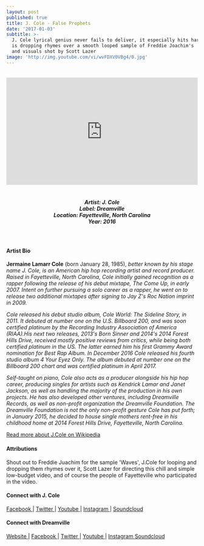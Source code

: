 ```yaml
---
layout: post
published: true
title: J. Cole - False Prophets
date: '2017-01-03'
subtitle: >-
  J. Cole lyrical genius never fails to deliver, it especially hits hard when he
  is dropping rhymes over a smooth looped sample of Freddie Joachim's 'Waves'
  and visuals shot by Scott Lazer
image: 'http://img.youtube.com/vi/wvFDXV0VBg4/0.jpg'
---
```

<style>.embed-container { position: relative; padding-bottom: 56.25%; height: 0; overflow: hidden; max-width: 100%; } .embed-container iframe, .embed-container object, .embed-container embed { position: absolute; top: 0; left: 0; width: 100%; height: 100%; }</style><br />
<div class="embed-container">
<iframe allowfullscreen="" frameborder="0" height="315" src="https://www.youtube.com/embed/wvFDXV0VBg4?rel=0&amp;showinfo=0" width="560"></iframe></div>
<br>
<h5 style="text-align: center;">
Artist: J. Cole <br>
Label: Dreamville <br>
Location: Fayetteville, North Carolina <br>
Year: 2016
</h5>
<br>

#### Artist Bio

**Jermaine Lamarr Cole** (born January 28, 1985), *better known by his stage name J. Cole, is an American hip hop recording artist and record producer. Raised in Fayetteville, North Carolina, Cole initially gained recognition as a rapper following the release of his debut mixtape, The Come Up, in early 2007. Intent on further pursuing a solo career as a rapper, he went on to release two additional mixtapes after signing to Jay Z's Roc Nation imprint in 2009.*

*Cole released his debut studio album, Cole World: The Sideline Story, in 2011. It debuted at number one on the U.S. Billboard 200, and was soon certified platinum by the Recording Industry Association of America (RIAA).His next two releases, 2013's Born Sinner and 2014's 2014 Forest Hills Drive, received mostly positive reviews from critics, while being both certified platinum in the US. The latter earned him his first Grammy Award nomination for Best Rap Album. In December 2016 Cole released his fourth studio album 4 Your Eyez Only. The album debuted at number one on the Billboard 200 chart and was certified platinum in April 2017.*

*Self-taught on piano, Cole also acts as a producer alongside his hip hop career, producing singles for artists such as Kendrick Lamar and Janet Jackson, as well as handling the majority of the production in his own projects. He has also developed other ventures, including Dreamville Records, as well as non-profit organization the Dreamville Foundation. The Dreamville Foundation is not the only non-profit gesture Cole has put forth; in January 2015, he decided to house single mothers rent-free in his childhood home at 2014 Forest Hills Drive, Fayetteville, North Carolina.*

[Read more about J.Cole on Wikipedia](https://en.wikipedia.org/wiki/J._Cole)

#### Attributions

Shout out to Freddie Juachim for the sample 'Waves', J.Cole for looping and dropping them rhymes over it, Scott Lazer for directing this chill and simple low-budget video, and of course the people of Fayetteville who participated in the video. 

#### Connect with J. Cole

<a class="fa fa-facebook" href="https://www.facebook.com/JColeMusic/" target="_blank"> Facebook </a> |
<a class="fa fa-twitter" href="https://twitter.com/jcolenc" target="_blank"> Twitter </a> |
<a class="fa fa-youtube" href="https://www.youtube.com/user/JColeMusic" target="_blank"> Youtube </a> |
<a class="fa fa-instagram" href="https://www.instagram.com/realcoleworld/" target="_blank"> Instagram </a> |
<a class="fa fa-soundcloud" href="https://soundcloud.com/j-cole" target="_blank"> Soundcloud </a> 


#### Connect with Dreamville

<a class="fa fa-globe" href="http://www.dreamville.com/" target="_blank"> Website </a> |
<a class="fa fa-facebook" href="https://www.facebook.com/dreamville/" target="_blank"> Facebook </a> |
<a class="fa fa-twitter" href="https://twitter.com/dreamville" target="_blank"> Twitter </a> |
<a class="fa fa-youtube" href="https://www.youtube.com/user/dreamvillerecords" target="_blank"> Youtube </a> |
<a class="fa fa-instagram" href="https://www.instagram.com/dreamville/" target="_blank"> Instagram </a>
<a class="fa fa-soundcloud" href="https://soundcloud.com/dreamvillerecords" target="_blank"> Soundcloud </a>
